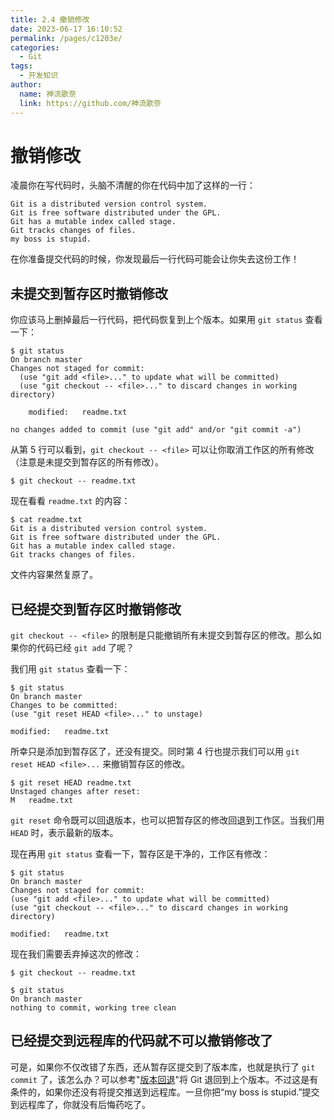 ```yaml
---
title: 2.4 撤销修改
date: 2023-06-17 16:10:52
permalink: /pages/c1203e/
categories:
  - Git
tags:
  - 开发知识
author: 
  name: 神流歌奈
  link: https://github.com/神流歌奈
---
```

# 撤销修改

凌晨你在写代码时，头脑不清醒的你在代码中加了这样的一行：

```
Git is a distributed version control system.
Git is free software distributed under the GPL.
Git has a mutable index called stage.
Git tracks changes of files.
my boss is stupid.
```

在你准备提交代码的时候，你发现最后一行代码可能会让你失去这份工作！

## 未提交到暂存区时撤销修改

你应该马上删掉最后一行代码，把代码恢复到上个版本。如果用 `git status` 查看一下：

```shell
$ git status
On branch master
Changes not staged for commit:
  (use "git add <file>..." to update what will be committed)
  (use "git checkout -- <file>..." to discard changes in working directory)

	modified:   readme.txt

no changes added to commit (use "git add" and/or "git commit -a")
```

从第 5 行可以看到，`git checkout -- <file>` 可以让你取消工作区的所有修改（注意是未提交到暂存区的所有修改）。

```shell
$ git checkout -- readme.txt
```

现在看看 `readme.txt` 的内容：

```
$ cat readme.txt
Git is a distributed version control system.
Git is free software distributed under the GPL.
Git has a mutable index called stage.
Git tracks changes of files.
```

文件内容果然复原了。

## 已经提交到暂存区时撤销修改

`git checkout -- <file>` 的限制是只能撤销所有未提交到暂存区的修改。那么如果你的代码已经 `git add` 了呢？

我们用 `git status` 查看一下：

```shell
$ git status
On branch master
Changes to be committed:
(use "git reset HEAD <file>..." to unstage)

modified:   readme.txt
```

所幸只是添加到暂存区了，还没有提交。同时第 4 行也提示我们可以用 `git reset HEAD <file>...` 来撤销暂存区的修改。

```shell
$ git reset HEAD readme.txt
Unstaged changes after reset:
M	readme.txt
```

`git reset` 命令既可以回退版本，也可以把暂存区的修改回退到工作区。当我们用 `HEAD` 时，表示最新的版本。

现在再用 `git status` 查看一下，暂存区是干净的，工作区有修改：

```shell
$ git status
On branch master
Changes not staged for commit:
(use "git add <file>..." to update what will be committed)
(use "git checkout -- <file>..." to discard changes in working directory)

modified:   readme.txt
```

现在我们需要丢弃掉这次的修改：

```shell
$ git checkout -- readme.txt

$ git status
On branch master
nothing to commit, working tree clean
```

## 已经提交到远程库的代码就不可以撤销修改了

可是，如果你不仅改错了东西，还从暂存区提交到了版本库，也就是执行了 `git commit` 了，该怎么办？可以参考"[版本回退](/pages/e91c5e/#版本回退)"将 Git 退回到上个版本。不过这是有条件的，如果你还没有将提交推送到远程库。一旦你把“my boss is stupid.”提交到远程库了，你就没有后悔药吃了。
